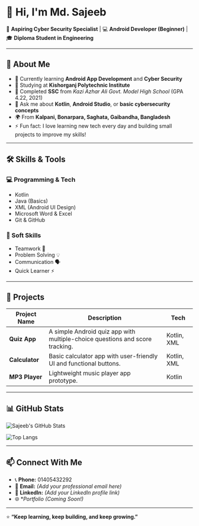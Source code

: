 # 👋 Hi, I'm Md. Sajeeb

🎯 **Aspiring Cyber Security Specialist** | 💻 **Android Developer (Beginner)** | 🎓 **Diploma Student in Engineering**

---

## 🧠 About Me

- 🌱 Currently learning **Android App Development** and **Cyber Security**  
- 📘 Studying at **Kishorganj Polytechnic Institute**  
- 🏫 Completed **SSC** from *Kazi Azhar Ali Govt. Model High School* (GPA 4.22, 2021)  
- 💬 Ask me about **Kotlin**, **Android Studio**, or **basic cybersecurity concepts**  
- 🌍 From **Kalpani, Bonarpara, Saghata, Gaibandha, Bangladesh**  
- ⚡ Fun fact: I love learning new tech every day and building small projects to improve my skills!

---

## 🛠️ Skills & Tools

### 💻 Programming & Tech
- Kotlin  
- Java (Basics)  
- XML (Android UI Design)  
- Microsoft Word & Excel  
- Git & GitHub  

### 🧩 Soft Skills
- Teamwork 🤝  
- Problem Solving 💡  
- Communication 🗣️  
- Quick Learner ⚡  

---

## 📱 Projects

| Project Name | Description | Tech |
|---------------|--------------|------|
| **Quiz App** | A simple Android quiz app with multiple-choice questions and score tracking. | Kotlin, XML |
| **Calculator** | Basic calculator app with user-friendly UI and functional buttons. | Kotlin, XML |
| **MP3 Player** | Lightweight music player app prototype. | Kotlin |

---

## 📊 GitHub Stats

![Sajeeb's GitHub Stats](https://github-readme-stats.vercel.app/api?username=YOUR_GITHUB_USERNAME&show_icons=true&theme=tokyonight)

![Top Langs](https://github-readme-stats.vercel.app/api/top-langs/?username=YOUR_GITHUB_USERNAME&layout=compact&theme=tokyonight)

---

## 📫 Connect With Me

- 📞 **Phone:** 01405432292  
- 📧 **Email:** *(Add your professional email here)*  
- 💼 **LinkedIn:** *(Add your LinkedIn profile link)*  
- 🌐 **Portfolio (Coming Soon!)*  

---

⭐ **“Keep learning, keep building, and keep growing.”**  

